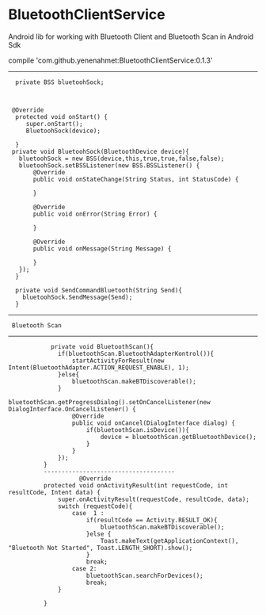 # BluetoothClientService
Android lib for working with Bluetooth Client and Bluetooth Scan in Android Sdk


 compile 'com.github.yenenahmet:BluetoothClientService:0.1.3'

----------------------------------------------------------------------

      private BSS bluetoohSock;
 
 

     @Override
      protected void onStart() {
         super.onStart();
         BluetoohSock(device);

      }
     private void BluetoohSock(BluetoothDevice device){
       bluetoohSock = new BSS(device,this,true,true,false,false);
       bluetoohSock.setBSSListener(new BSS.BSSListener() {
           @Override
           public void onStateChange(String Status, int StatusCode) {

           }

           @Override
           public void onError(String Error) {

           }

           @Override
           public void onMessage(String Message) {

           }
       });
      }
   
      private void SendCommandBluetooth(String Send){
        bluetoohSock.SendMessage(Send);
      }
--------------------------------------------------------------------
     Bluetooth Scan
--------------------------------------------------------------------
                private void BluetoothScan(){
                  if(bluetoothScan.BluetoothAdapterKontrol()){
                      startActivityForResult(new Intent(BluetoothAdapter.ACTION_REQUEST_ENABLE), 1);
                  }else{
                      bluetoothScan.makeBTDiscoverable();
                  }
                  bluetoothScan.getProgressDialog().setOnCancelListener(new DialogInterface.OnCancelListener() {
                      @Override
                      public void onCancel(DialogInterface dialog) {
                          if(bluetoothScan.isDevice()){
                              device = bluetoothScan.getBluetoothDevice();
                          }
                      }
                  });
              }
              -------------------------------------
                        @Override
              protected void onActivityResult(int requestCode, int resultCode, Intent data) {
                  super.onActivityResult(requestCode, resultCode, data);
                  switch (requestCode){
                      case  1 :
                          if(resultCode == Activity.RESULT_OK){
                              bluetoothScan.makeBTDiscoverable();
                          }else {
                              Toast.makeText(getApplicationContext(), "Bluetooth Not Started", Toast.LENGTH_SHORT).show();
                          }
                          break;
                      case 2:
                          bluetoothScan.searchForDevices();
                          break;
                  }

              }
